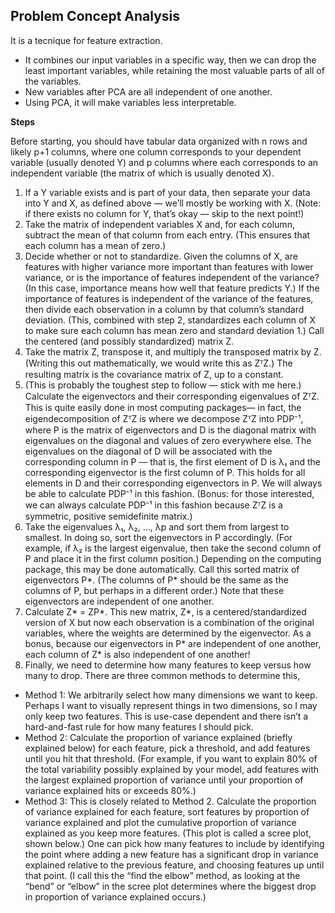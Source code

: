 ## Problem Concept Analysis
It is a tecnique for feature extraction.
* It combines our input variables in a specific way, then we can drop the least important variables, while retaining the most valuable parts of all of the variables.
* New variables after PCA are all independent of one another.
* Using PCA, it will make variables less interpretable.

**Steps**

Before starting, you should have tabular data organized with n rows and likely p+1 columns, where one column corresponds to your dependent variable (usually denoted Y) and p columns where each corresponds to an independent variable (the matrix of which is usually denoted X).
1. If a Y variable exists and is part of your data, then separate your data into Y and X, as defined above — we’ll mostly be working with X. (Note: if there exists no column for Y, that’s okay — skip to the next point!)
2. Take the matrix of independent variables X and, for each column, subtract the mean of that column from each entry. (This ensures that each column has a mean of zero.)
3. Decide whether or not to standardize. Given the columns of X, are features with higher variance more important than features with lower variance, or is the importance of features independent of the variance? (In this case, importance means how well that feature predicts Y.) If the importance of features is independent of the variance of the features, then divide each observation in a column by that column’s standard deviation. (This, combined with step 2, standardizes each column of X to make sure each column has mean zero and standard deviation 1.) Call the centered (and possibly standardized) matrix Z.
4. Take the matrix Z, transpose it, and multiply the transposed matrix by Z. (Writing this out mathematically, we would write this as ZᵀZ.) The resulting matrix is the covariance matrix of Z, up to a constant.
5. (This is probably the toughest step to follow — stick with me here.) Calculate the eigenvectors and their corresponding eigenvalues of ZᵀZ. This is quite easily done in most computing packages— in fact, the eigendecomposition of ZᵀZ is where we decompose ZᵀZ into PDP⁻¹, where P is the matrix of eigenvectors and D is the diagonal matrix with eigenvalues on the diagonal and values of zero everywhere else. The eigenvalues on the diagonal of D will be associated with the corresponding column in P — that is, the first element of D is λ₁ and the corresponding eigenvector is the first column of P. This holds for all elements in D and their corresponding eigenvectors in P. We will always be able to calculate PDP⁻¹ in this fashion. (Bonus: for those interested, we can always calculate PDP⁻¹ in this fashion because ZᵀZ is a symmetric, positive semidefinite matrix.)
6. Take the eigenvalues λ₁, λ₂, …, λp and sort them from largest to smallest. In doing so, sort the eigenvectors in P accordingly. (For example, if λ₂ is the largest eigenvalue, then take the second column of P and place it in the first column position.) Depending on the computing package, this may be done automatically. Call this sorted matrix of eigenvectors P*. (The columns of P* should be the same as the columns of P, but perhaps in a different order.) Note that these eigenvectors are independent of one another.
7. Calculate Z* = ZP*. This new matrix, Z*, is a centered/standardized version of X but now each observation is a combination of the original variables, where the weights are determined by the eigenvector. As a bonus, because our eigenvectors in P* are independent of one another, each column of Z* is also independent of one another!
8. Finally, we need to determine how many features to keep versus how many to drop. There are three common methods to determine this,
* Method 1: We arbitrarily select how many dimensions we want to keep. Perhaps I want to visually represent things in two dimensions, so I may only keep two features. This is use-case dependent and there isn’t a hard-and-fast rule for how many features I should pick.
* Method 2: Calculate the proportion of variance explained (briefly explained below) for each feature, pick a threshold, and add features until you hit that threshold. (For example, if you want to explain 80% of the total variability possibly explained by your model, add features with the largest explained proportion of variance until your proportion of variance explained hits or exceeds 80%.)
* Method 3: This is closely related to Method 2. Calculate the proportion of variance explained for each feature, sort features by proportion of variance explained and plot the cumulative proportion of variance explained as you keep more features. (This plot is called a scree plot, shown below.) One can pick how many features to include by identifying the point where adding a new feature has a significant drop in variance explained relative to the previous feature, and choosing features up until that point. (I call this the “find the elbow” method, as looking at the “bend” or “elbow” in the scree plot determines where the biggest drop in proportion of variance explained occurs.)
